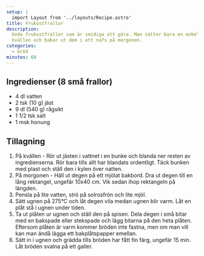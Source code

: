 ```yaml
---
setup: |
  import Layout from '../layouts/Recipe.astro'
title: Frukostfrallor
description:
  Goda frukostfrallor som är smidiga att göra. Man sätter bara en enkel deg på
  kvällen och bakar ut dem i ett nafs på morgonen.
categories:
  - bröd
minutes: 60
---
```


## Ingredienser (8 små frallor)

- 4 dl vatten
- 2 tsk (10 g) jäst
- 9 dl (540 g) rågsikt
- 1 1/2 tsk salt
- 1 msk honung

## Tillagning

1. På kvällen - Rör ut jästen i vattnet i en bunke och blanda ner resten av
   ingredienserna. Rör bara tills allt har blandats ordentligt. Täck bunken med
   plast och ställ den i kylen över natten.
1. På morgonen - Häll ut degen på ett mjölat bakbord. Dra ut degen till en lång
   rektangel, ungefär 10x40 cm. Vik sedan ihop rektangeln på längden.
1. Pensla på lite vatten, strö på solrosfrön och lite mjöl.
1. Sätt ugnen på 275°C och låt degen vila medan ugnen blir varm. Låt en plåt stå
   i ugnen under tiden.
1. Ta ut plåten ur ugnen och ställ den på spisen. Dela degen i små bitar med en
   bakspade eller stekspade och lägg bitarna på den heta plåten. Eftersom plåten
   är varm kommer bröden inte fastna, men om man vill kan man ändå lägga ett
   bakplåtspapper emellan.
1. Sätt in i ugnen och grädda tills bröden har fått fin färg, ungefär 15 min.
   Låt bröden svalna på ett galler.

